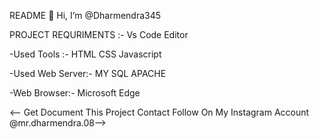 README
👋 Hi, I’m @Dharmendra345

PROJECT REQURIMENTS :- Vs Code Editor

-Used Tools :- HTML CSS Javascript

-Used Web Server:- MY SQL APACHE

-Web Browser:- Microsoft Edge

<-- Get Document This Project Contact Follow On My Instagram Account @mr.dharmendra.08-->

  
